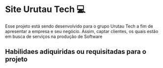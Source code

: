 # Site Urutau Tech 💻
Esse projeto está sendo desenvolvido para o grupo Urutau Tech a fim de apresentar a empresa e seu negócio. Assim, captar clientes, os quais estão em busca de serviços na produção de Software

## Habilidaes adiquiridas ou requisitadas para o projeto
